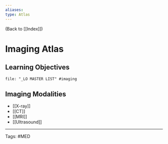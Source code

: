 ```yaml
---
aliases: 
type: Atlas
---
```


(Back to [[Index]])

# Imaging Atlas

## Learning Objectives
```query
file: "_LO MASTER LIST" #imaging 
```

## Imaging Modalities
- [[X-ray]]
- [[CT]]
- [[MRI]]
- [[Ultrasound]]

---
Tags: #MED